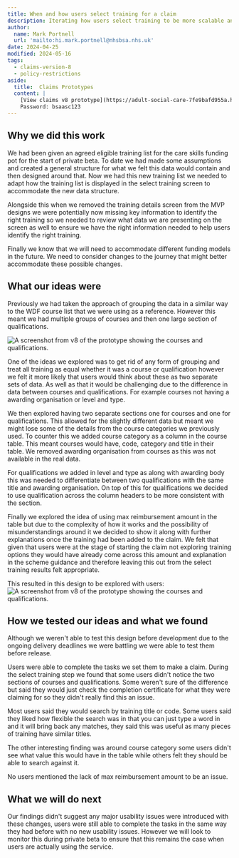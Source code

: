 ```yaml
---
title: When and how users select training for a claim
description: Iterating how users select training to be more scalable and extensible to future requirements and accommodate the new published training list.
author:
  name: Mark Portnell
  url: 'mailto:hi.mark.portnell@nhsbsa.nhs.uk'
date: 2024-04-25
modified: 2024-05-16
tags:
  - claims-version-8
  - policy-restrictions
aside:
  title:  Claims Prototypes
  content: |
    [View claims v8 prototype](https://adult-social-care-7fe9bafd955a.herokuapp.com/claims/prototypes/design/v8/) 
    Password: bsaasc123
---
```




## Why we did this work

We had been given an agreed eligible training list for the care skills funding pot for the start of private beta. To date we had made some assumptions and created a general structure for what we felt this data would contain and then designed around that. Now we had this new training list we needed to adapt how the training list is displayed in the select training screen to accommodate the new data structure. 

Alongside this when we removed the training details screen from the MVP designs we were potentially now missing key information to identify the right training so we needed to review what data we are presenting on the screen as well to ensure we have the right information needed to help users identify the right training. 

Finally we know that we will need to accommodate different funding models in the future. We need to consider changes to the journey that might better accommodate these possible changes.

## What our ideas were
Previously we had taken the approach of grouping the data in a similar way to the WDF course list that we were using as a reference. However this meant we had multiple groups of courses and then one large section of qualifications. 

![A screenshot from v8 of the prototype showing the courses and qualifications.](old-course-list.png "v7 Course and qualifications results")

One of the ideas we explored was to get rid of any form of grouping and treat all training as equal whether it was a course or qualification however we felt it more likely that users would think about these as two separate sets of data. As well as that it would be challenging due to the difference in data between courses and qualifications.  For example courses not having a awarding organisation or level and type. 

We then explored having two separate sections one for courses and one for qualifications. This allowed for the slightly different data but meant we might lose some of the details from the course categories we previously used. To counter this we added course category as a column in the course table. This meant courses would have, code, category and title in their table. We removed awarding organisation from courses as this was not available in the real data. 

For qualifications we added in level and type as along with awarding body this was needed to differentiate between two qualifications with the same title and awarding organisation. On top of this for qualifications we decided to use qualification across the column headers to be more consistent with the section. 

Finally we explored the idea of using max reimbursement amount in the table but due to the complexity of how it works and the possibility of misunderstandings around it we decided to show it along with further explanations once the training had been added to the claim. We felt that given that users were at the stage of starting the claim not exploring training options they would have already come across this amount and explanation in the scheme guidance and therefore leaving this out from the select training results felt appropriate.

This resulted in this design to be explored with users:
![A screenshot from v8 of the prototype showing the courses and qualifications.](new-course-list.png "v8 Course and qualifications results")

## How we tested our ideas and what we found
Although we weren't able to test this design before development due to the ongoing delivery deadlines we were battling we were able to test them before release. 

Users were able to complete the tasks we set them to make a claim. During the select training step we found that some users didn't notice the two sections of courses and qualifications. Some weren't sure of the difference but said they would just check the completion certificate for what they were claiming for so they didn't really find this an issue.

Most users said they would search by training title or code. Some users said they liked how flexible the search was in that you can just type a word in and it will bring back any matches, they said this was useful as many pieces of training have similar titles. 

The other interesting finding was around course category some users didn't see what value this would have in the table while others felt they should be able to search against it. 

No users mentioned the lack of max reimbursement amount to be an issue.

## What we will do next
Our findings didn't suggest any major usability issues were introduced with these changes, users were still able to complete the tasks in the same way they had before with no new usability issues. However we will look to monitor this during private beta to ensure that this remains the case when users are actually using the service.


